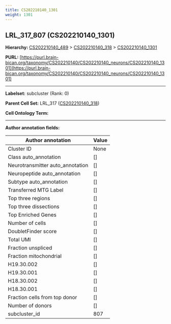 ```yaml
---
title: CS202210140_1301
weight: 1301
---
```

## LRL_317_807 (CS202210140_1301)
<b>Hierarchy: </b>
[CS202210140_489](../CS202210140_489) >
[CS202210140_318](../CS202210140_318) >
[CS202210140_1301](../CS202210140_1301)

**PURL:** [https://purl.brain-bican.org/taxonomy/CS202210140/CS202210140_neurons/CS202210140_1301](https://purl.brain-bican.org/taxonomy/CS202210140/CS202210140_neurons/CS202210140_1301)

---


**Labelset:** subcluster (Rank: 0)

**Parent Cell Set:** LRL_317 ([CS202210140_318](../CS202210140_318))



**Cell Ontology Term:** 

[MARKER GENES.]: #


---

[TRANSFERRED ANNOTATIONS.]: #


[AUTHOR ANNOTATION FIELDS.]: #


**Author annotation fields:**

| Author annotation | Value |
|-------------------|-------|
|Cluster ID|None|
|Class auto_annotation|[]|
|Neurotransmitter auto_annotation|[]|
|Neuropeptide auto_annotation|[]|
|Subtype auto_annotation|[]|
|Transferred MTG Label|[]|
|Top three regions|[]|
|Top three dissections|[]|
|Top Enriched Genes|[]|
|Number of cells|[]|
|DoubletFinder score|[]|
|Total UMI|[]|
|Fraction unspliced|[]|
|Fraction mitochondrial|[]|
|H19.30.002|[]|
|H19.30.001|[]|
|H18.30.002|[]|
|H18.30.001|[]|
|Fraction cells from top donor|[]|
|Number of donors|[]|
|subcluster_id|807|
